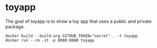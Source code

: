 

<!-- README.md is generated from README.Rmd. Please edit that file -->

# toyapp

<!-- badges: start -->

<!-- badges: end -->

The goal of toyapp is to show a toy app that uses a public and private
package.

    docker build --build-arg GITHUB_TOKEN="secret" . -t toyapp
    docker run --rm -it -p 8080:8080 toyapp 
